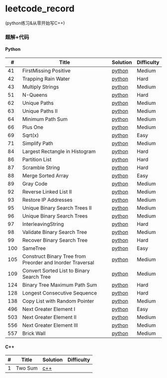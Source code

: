 # leetcode_record
(python练习&从零开始写C++)
### 题解+代码
#### Python

| # | Title | Solution | Difficulty |
|---| ----- | -------- | ---------- |
|41|FirstMissing Positive| [python](./FirstMissingPositive.py)|Medium|
|42|Trapping Rain Water| [python](./TrappingRainWater.py)|Hard|
|43|Multiply Strings| [python](./MultiplyStrings.py)|Medium|
|51|N-Queens| [python](./N-Queens.py)|Hard|
|62|Unique Paths| [python](./UniquePaths.py)|Medium|
|63|Unique Paths II| [python](./UniquePathsII.py)|Medium|
|64|Minimum Path Sum| [python](./MinimumPathSum.py)|Medium|
|66|Plus One| [python](./PlusOne.py)|Medium|
|69|Sqrt(x)| [python](./Sqrt(x).py)|Easy|
|71|Simplify Path| [python](./SimplifyPath.py)|Medium|
|84|Largest Rectangle in Histogram| [python](./LargestRectangleinHistogram.py)|Hard||
|86|Partition List| [python](./PartitionList.py)|Hard|
|87|Scramble String| [python](./ScrambleString.py)|Hard|
|88|Merge Sorted Array| [python](./MergeSortedArray.py)|Easy|
|89|Gray Code| [python](./GrayCode.py)|Medium|
|92|Reverse Linked List II| [python](./ReverseLinkedListII.py)|Medium|
|93|Restore IP Addresses| [python](./RestoreIPAddresses.py)|Medium|
|95|Unique Binary Search Trees II| [python](./UniqueBinarySearchTreesII.py)|Medium|
|96|Unique Binary Search Trees| [python](./UniqueBinarySearchTrees.py)|Medium|
|97|InterleavingString| [python](./InterleavingString.py)|Hard|
|98|Validate Binary Search Tree| [python](./ValidateBinarySearchTree.py)|Medium|
|99|Recover Binary Search Tree| [python](./RecoverBinarySearchTree.py)|Hard|
|100|SameTree| [python](./SameTree.py)|Easy|
|105|Construct Binary Tree from Preorder and Inorder Traversal| [python](./ConstructBinaryTreefromPreorderandInorderTraversal.py)|Medium|
|109|Convert Sorted List to Binary Search Tree| [python](./ConvertSortedListtoBinarySearchTree.py)|Medium|
|124|Binary Tree Maximum Path Sum| [python](./BinaryTreeMaximumPathSum.py)|Hard|
|128|Longest Consecutive Sequence| [python](./LongestConsecutiveSequence.py)|Hard|
|138|Copy List with Random Pointer| [python](./CopyListwithRandomPointer.py)|Medium|
|496|Next Greater Element I| [python](./NextGreaterElementI.py)|Easy|
|503|Next Greater Element II| [python](./NextGreaterElementII.py)|Medium|
|556|Next Greater Element III| [python](./NextGreaterElementIII.py)|Medium|
|557|Brick Wall| [python](./BrickWall.py)|Medium|

#### C++
| # | Title | Solution | Difficulty |
|---| ----- | -------- | ---------- |
|1|Two Sum| [c++](./TwoSum.py)||
